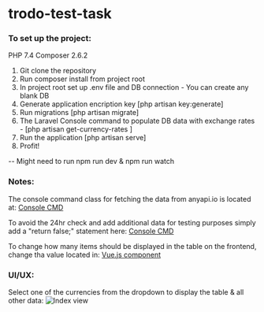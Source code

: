# trodo-test-task

 ### To set up the project:

PHP 7.4
Composer 2.6.2

1. Git clone the repository
2. Run composer install from project root
3. In project root set up .env file and DB connection - You can create any blank DB
4. Generate application encription key [php artisan key:generate]
5. Run migrations [php artisan migrate]
6. The Laravel Console command to populate DB data with exchange rates - [php artisan get-currency-rates ]
7. Run the application [php artisan serve] 
8. Profit!

-- Might need to run npm run dev & npm run watch 

 ### Notes:

The console command class for fetching the data from anyapi.io is located at:
[Console CMD](https://github.com/robertsivanovs/trodo-test-task/blob/main/app/Console/Commands/GetCurrencyRates.php)

To avoid the 24hr check and add additional data for testing purposes simply add a "return false;" statement here:
[Console CMD](https://github.com/robertsivanovs/trodo-test-task/blob/main/app/Console/Commands/GetCurrencyRates.php#L130)

To change how many items should be displayed in the table on the frontend, change tha value located in:
[Vue.js component](https://github.com/robertsivanovs/trodo-test-task/blob/main/resources/js/components/ExchangeComponent.vue#L52)


 ### UI/UX:

Select one of the currencies from the dropdown to display the table & all other data:
![Index view](https://i.imgur.com/RGrWEGB.png "Index view")

